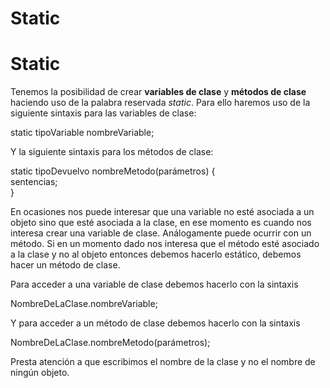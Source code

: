 # Static

# Static

Tenemos la posibilidad de crear **variables de clase** y **métodos de clase** haciendo uso de la palabra reservada _static_. Para ello haremos uso de la siguiente sintaxis para las variables de clase:

static tipoVariable nombreVariable;

Y la siguiente sintaxis para los métodos de clase:

static tipoDevuelvo nombreMetodo(parámetros) {  
    sentencias;  
}

En ocasiones nos puede interesar que una variable no esté asociada a un objeto sino que esté asociada a la clase, en ese momento es cuando nos interesa crear una variable de clase. Análogamente puede ocurrir con un método. Si en un momento dado nos interesa que el método esté asociado a la clase y no al objeto entonces debemos hacerlo estático, debemos hacer un método de clase.

Para acceder a una variable de clase debemos hacerlo con la sintaxis

NombreDeLaClase.nombreVariable;

Y para acceder a un método de clase debemos hacerlo con la sintaxis

NombreDeLaClase.nombreMetodo(parámetros);

Presta atención a que escribimos el nombre de la clase y no el nombre de ningún objeto.

